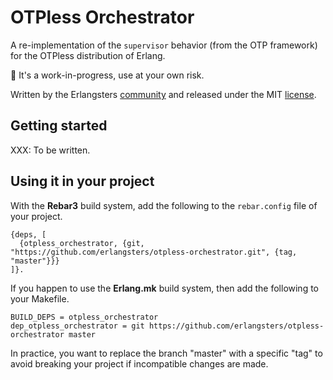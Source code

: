 # OTPless Orchestrator

A re-implementation of the `supervisor` behavior (from the OTP framework) for
the OTPless distribution of Erlang.

:construction: It's a work-in-progress, use at your own risk.

Written by the Erlangsters [community](https://www.erlangsters.org/) and
released under the MIT [license](/https://opensource.org/license/mit).

## Getting started

XXX: To be written.

## Using it in your project

With the **Rebar3** build system, add the following to the `rebar.config` file
of your project.

```
{deps, [
  {otpless_orchestrator, {git, "https://github.com/erlangsters/otpless-orchestrator.git", {tag, "master"}}}
]}.
```

If you happen to use the **Erlang.mk** build system, then add the following to
your Makefile.

```
BUILD_DEPS = otpless_orchestrator
dep_otpless_orchestrator = git https://github.com/erlangsters/otpless-orchestrator master
```

In practice, you want to replace the branch "master" with a specific "tag" to
avoid breaking your project if incompatible changes are made.
